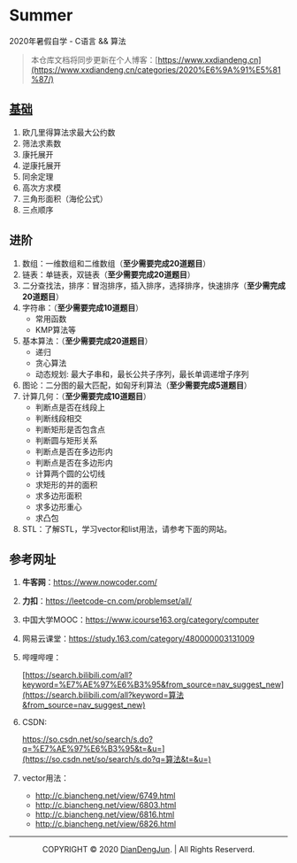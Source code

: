 # Summer
2020年暑假自学 - C语言 && 算法

> 本仓库文档将同步更新在个人博客：[https://www.xxdiandeng.cn](https://www.xxdiandeng.cn/categories/2020%E6%9A%91%E5%81%87/)

## [基础](https://github.com/DianDengJun/Summer/blob/master/0-基础/基础.md)
1. 欧几里得算法求最大公约数
2. 筛法求素数
3. 康托展开
4. 逆康托展开
5. 同余定理
6. 高次方求模
7. 三角形面积（海伦公式）
8. 三点顺序

## 进阶
1. 数组：一维数组和二维数组（**至少需要完成20道题目**）
2. 链表：单链表，双链表（**至少需要完成20道题目**）
3. 二分查找法，排序：冒泡排序，插入排序，选择排序，快速排序（**至少需完成20道题目**）
4. 字符串：（**至少需要完成10道题目**）
	+ 常用函数
	+ KMP算法等
5. 基本算法：（**至少需要完成20道题目**）
	+ 递归
	+ 贪心算法
	+ 动态规划: 最大子串和，最长公共子序列，最长单调递增子序列
6. 图论：二分图的最大匹配，如匈牙利算法（**至少需要完成5道题目**）
7. 计算几何：（**至少需要完成10道题目**）
	+ 判断点是否在线段上
	+ 判断线段相交
	+ 判断矩形是否包含点
	+ 判断圆与矩形关系
	+ 判断点是否在多边形内
	+ 判断点是否在多边形内
	+ 计算两个圆的公切线
	+ 求矩形的并的面积
	+ 求多边形面积
	+ 求多边形重心
	+ 求凸包
8. STL：了解STL，学习vector和list用法，请参考下面的网站。

## 参考网址

1. **牛客网**：https://www.nowcoder.com/

2. **力扣**：https://leetcode-cn.com/problemset/all/

3. 中国大学MOOC：https://www.icourse163.org/category/computer

4. 网易云课堂：https://study.163.com/category/480000003131009

5. 哔哩哔哩：

   [https://search.bilibili.com/all?keyword=%E7%AE%97%E6%B3%95&from_source=nav_suggest_new](https://search.bilibili.com/all?keyword=算法&from_source=nav_suggest_new)

6. CSDN: 

   https://so.csdn.net/so/search/s.do?q=%E7%AE%97%E6%B3%95&t=&u=](https://so.csdn.net/so/search/s.do?q=算法&t=&u=)

7. vector用法：

   + http://c.biancheng.net/view/6749.html
   + http://c.biancheng.net/view/6803.html
   + http://c.biancheng.net/view/6816.html
   + http://c.biancheng.net/view/6826.html

---


<p align="center">COPYRIGHT © 2020 <a href="https://www.xxdiandeng.cn">DianDengJun</a>. | All Rights Reserverd.</p>

